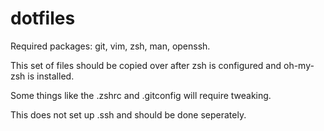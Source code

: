 # dotfiles
Required packages: git, vim, zsh, man, openssh.

This set of files should be copied over after zsh is configured and oh-my-zsh is installed.

Some things like the .zshrc and .gitconfig will require tweaking.

This does not set up .ssh and should be done seperately.
